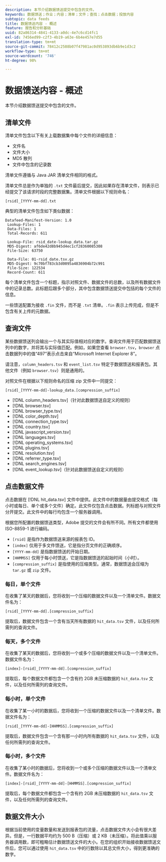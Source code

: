 ```yaml
---
description: 本节介绍数据馈送提交中包含的文件。
keywords: 数据馈送；作业；内容；清单；文件；查找；点击数据；投放内容
subtopic: data feeds
title: 数据馈送内容 - 概述
feature: 报告和分析基础
uuid: 82a86314-4841-4133-a0dc-4e7c6cd14fc1
exl-id: 7456ed99-c2f3-4b19-a63e-6b4e457e7d55
translation-type: tm+mt
source-git-commit: 78412c2588b07f47981ac0d953893db6b9e1d3c2
workflow-type: tm+mt
source-wordcount: '746'
ht-degree: 98%

---
```


# 数据馈送内容 - 概述

本节介绍数据馈送提交中包含的文件。

## 清单文件

清单文件包含以下有关上载数据集中每个文件的详细信息：

* 文件名
* 文件大小
* MD5 散列
* 文件中包含的记录数

清单文件遵循与 Java JAR 清单文件相同的格式。

清单文件总是作为单独的 `.txt` 文件最后提交，因此如果存在清单文件，则表示已经提交了该请求时段的完整数据集。清单文件根据以下规则命名：

```text
[rsid]_[YYYY-mm-dd].txt
```

典型的清单文件包含如下类似数据：

```text
Datafeed-Manifest-Version: 1.0
 Lookup-Files: 1
 Data-Files: 1
 Total-Records: 611

 Lookup-File: rsid_date-lookup_data.tar.gz
 MD5-Digest: af6de42d8b945d4ec1cf28360085308
 File-Size: 63750

 Data-File: 01-rsid_date.tsv.gz
 MD5-Digest: 9c70bf783cb3d0095a4836904b72c991
 File-Size: 122534
 Record-Count: 611
```

每个清单文件包含一个标题，指示对照文件、数据文件的总数，以及所有数据文件中的记录总数。此标题后跟多个部分，其中包含数据馈送提交中包括的每个文件的信息。

一些馈送配置为接收 `.fin` 文件，而不是 `.txt` 清单。`.fin` 表示上传完成，但是不包含有关上传的元数据。

## 查询文件

某些数据馈送列会输出一个与其实际值相对应的数字。查询文件用于匹配数据馈送列中的数字，并将其与实际值匹配。例如，如果您查看 `browser.tsv`，`browser` 点击数据列中的值“497”表示点击来自“Microsoft Internet Explorer 8”。

请注意，`column_headers.tsv` 和 `event_list.tsv` 特定于数据馈送和报表包。其他文件（例如 `browser.tsv`）则是通用的。

对照文件在根据以下规则命名的压缩 zip 文件中一同提交：

```text
[rsid]_[YYYY-mm-dd]-lookup_data.[compression_suffix]
```

* [!DNL column_headers.tsv]（针对此数据馈送自定义的规则）
* [!DNL browser.tsv]
* [!DNL browser_type.tsv]
* [!DNL color_depth.tsv]
* [!DNL connection_type.tsv]
* [!DNL country.tsv]
* [!DNL javascript_version.tsv]
* [!DNL languages.tsv]
* [!DNL operating_systems.tsv]
* [!DNL plugins.tsv]
* [!DNL resolution.tsv]
* [!DNL referrer_type.tsv]
* [!DNL search_engines.tsv]
* [!DNL event_lookup.tsv]（针对此数据馈送自定义的规则）

## 点击数据文件

点击数据在 [!DNL hit_data.tsv] 文件中提供。此文件中的数据量由提交格式（每小时或每日、单个或多个文件）确定。此文件仅包含点击数据。列标题与对照文件分开提交。此文件中的每行均包含一个服务器调用。

根据您所配置的数据馈送类型，Adobe 提交的文件会有所不同。所有文件都使用 ISO-8859-1 进行编码。

* `[rsid]` 是指作为数据馈送来源的报表包 ID。
* `[index]` 仅用于多文件馈送，它是指分页文件的正确顺序。
* `[YYYY-mm-dd]` 是指数据馈送的开始日期。
* `[HHMMSS]` 仅用于每小时馈送，它是指数据馈送的起始时间（小时）。
* `[compression_suffix]` 是指使用的压缩类型。通常，数据馈送会压缩为 `tar.gz` 或 `zip` 文件。

### 每日，单个文件

在收集了某天的数据后，您将收到一个压缩的数据文件以及一个清单文件。数据文件名为：

`[rsid]_[YYYY-mm-dd].[compression_suffix]`

提取后，数据文件包含一个含有当天所有数据的 `hit_data.tsv` 文件，以及任何所需列的查询文件。

### 每天，多个文件

在收集了某天的数据后，您将收到一个或多个压缩的数据文件以及一个清单文件。数据文件名为：

`[index]-[rsid]_[YYYY-mm-dd].[compression_suffix]`

提取后，每个数据文件都包含一个含有约 2GB 未压缩数据的 `hit_data.tsv` 文件，以及任何所需列的查询文件。

### 每小时，单个文件

在收集了某一小时的数据后，您将收到一个压缩的数据文件以及一个清单文件。数据文件名为：

`[rsid]_[YYYY-mm-dd]-[HHMMSS].[compression_suffix]`

提取后，数据文件包含一个含有那一小时内所有数据的 `hit_data.tsv` 文件，以及任何所需列的查询文件。

### 每小时，多个文件

在收集了某小时的数据后，您将收到一个或多个压缩的数据文件以及一个清单文件。数据文件名为：

`[index]-[rsid]_[YYYY-mm-dd]-[HHMMSS].[compression_suffix]`

提取后，每个数据文件都包含一个含有约 2GB 未压缩数据的 `hit_data.tsv` 文件，以及任何所需列的查询文件。

## 数据文件大小

根据当前使用的变量数量和发送到报表包的流量，点击数据文件大小会有很大差异。但是，一行数据平均约为 500 B（压缩）或 2 KB（未压缩）。将此值乘以服务器调用数，即可粗略估计数据馈送文件的大小。在您的组织开始接收数据馈送文件后，您可以通过使用 `hit_data.tsv` 中的行数除以其总文件大小，得到更准确的数字。

